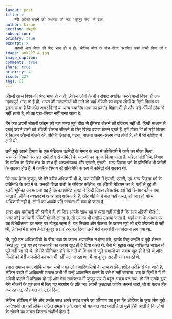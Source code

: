 ```yaml
---
layout: post
title: >
    मेरी अंग्रेजी बोलने की अक्षमता को जब ‘कुजूर सर’ ने ढ़का
author: kiran
section: संस्कृति
subsection:
primary: true
excerpt: >
    अँग्रेजी आज विश्व की श्रेष्ठ भाषा हो न हो, लेकिन लोगों के बीच संवाद स्थापित करने वाली विश्व की एक महत्वपूर्ण भाषा तो हैं ही. भारत की मान्यताओं की माने तो यहाँ अँग्रेजी का महत्व लोगों के दिलो दिमाग पर इतना छाया है कि ...
image: ank227-4.jpg
image_caption: 
comments: true
share: true
priority: 4
issue: 227
tags: []
---
```


अँग्रेजी आज विश्व की श्रेष्ठ भाषा हो न हो, लेकिन लोगों के बीच संवाद स्थापित करने वाली विश्व की एक महत्वपूर्ण भाषा तो हैं ही. भारत की मान्यताओं की माने तो यहाँ अँग्रेजी का महत्व लोगों के दिलो दिमाग पर इतना छाया है कि कोई अगर हिन्दी या अन्य स्थानीय भाषा का प्रकांड विद्वान भी हो और उसे अँग्रेजी ठीक से नहीं आती है, तो वह पढ़ा-लिखा नहीं माना जाता है.

मैंने जब अपनी नौकरी जॉइन की उस समय मुझे ठीक से इंग्लिश बोलने की प्रक्टिस नहीं थी. हिन्दी माध्यम से पढ़ाई करने वालों को अँग्रेजी बोलना सीखने के लिए विशेष प्रयास करने पड़ते हैं. हमें मौका भी तो नहीं मिलता है कि हम अँग्रेजी बोलते रहें. अँग्रेजी लिखना, पढ़ना, बोलना अलग-अलग बात होती है. तो मैं भी कोशिश में लगी थी.

तभी मुझे अपने विभाग के एक मेडिकल कमिटी के मेम्बर के रूप में कोलियरी में जाने का मौका मिला. सरकारी नियमों के तहत सभी क्षेत्र से कमिटी के सदस्यों का चुनाव किया जाता है. महिला प्रतिनिधि, विभाग के व्यक्ति तो विशेष क्षेत्र के साथ ही अल्पसंख्यक और एससी, एसटी, अन्य पिछड़ा वर्ग के प्रतिनिधि भी कमेटी के सदस्य होते हैं. मैं कार्मिक विभाग की प्रतिनिधि के रूप में कमिटी की सदस्य थी.

मेरे साथ हेमंत कुजूर, जो मेरे वरीय अधिकारी भी थे, उस समिति में एससी, एसटी, एवं अन्य पिछड़ा वर्ग के प्रतिनिधि के रूप में थे. उनकी शिक्षा रांची के जेवियर कॉलेज, जो अँग्रेजी मेडियम का है, वहाँ से हुई थी. इतनी भूमिका का मतलब यह है कि कारपोरेट जगत में हिन्दी दिवस तो प्रत्येक वर्ष 14 सितंबर को मनाया जाता है, लेकिन व्यवहार में अगर आप अधिकारी हैं, और अँग्रेजी में बात नहीं करते, तो आप तो योग्य अधिकारी नहीं हैं. लोगों का आपके प्रति सम्मान भी कम हो जाता है.

अगर आप कर्मचारी की श्रेणी में हैं, तो फिर आपके साथ यह वाध्यता नहीं होती है कि आप अँग्रेजी बोलंे. अगर कोई कर्मचारी अँग्रेजी बोलने लगता है, तो उसका भी मखौल उड़ाया जाता है. यहाँ भाषा के आधार पर यह विभेदीकरण हर जगह पर मौजूद रहता है. यह भिन्नता और श्रेष्ठता के कारण मुझे तो बड़ी परेशानी हो रही थी, लेकिन मेरा साथ हेमंत कुजूर सर ने हर-पल दिया. उन्हें मेरी कमजोरी का अंदाजा लग गया था.

तो, मुझे उन अधिकारियों के बीच भाषा के कारण अपमानित न होना पड़े, इसके लिए उन्होंने वे मुझे शेल्टर करते हुए, पूछे गए हर जानकारी का जवाब खुद ही दे दिया करते थे. वैसे भी मुझसे कोई व्यक्तिगत सवाल तो पूछे नहीं जा रहे थे, तो मेरे सीनियार होने के नाते वो विभाग से जुड़े सवालों का जवाब खुद ही दे रहे थे और किसी को मेरी कमजोरी का पता भी नहीं चल पा रहा था. मैं या कुजूर सर ही जान पा रहे थे.

हमारा समाज क्या, ऑफिस क्या सभी जगह लोग आदिवासियों के साथ असंवेदनशील तरीके से पेश आते है, लेकिन बदले में आदिवासी समाज कभी भी उन्हें अपमानित करने के बारे में नहीं सोचता. बाद के दिनों में मैं भी अंग्रेजी बोलने में परिपक्व हो गई और मेरा सामंजस्य भी कुजूर सर से बहुत अच्छा बन गया. तो मैंने उनके द्वारा मेरी नौकरी के शुरुआत में किए गए सहयोग के प्रति जब अपनी कृतज्ञता जाहिर करनी चाही, तो वो केवल हँस कर रह गए, और बात को टाल दिया.

लेकिन ऑफिस में मेरे और उनके साथ अच्छे संबंध बनने का परिणाम यह हुआ कि ऑफिस के कुछ लोग मुझे आदिवासी तो नहीं लेकिन दलित समझने लगे. आज भी यह बात याद आती है तो मुझे हँसी आती है कि लोगों के सोचने का दायरा कितना संकीर्ण होता है.